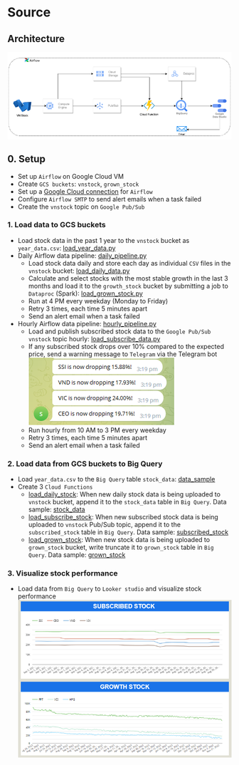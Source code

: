 # Source

## Architecture
![Alt text](images/vnstock_architecture.png)

## 0. Setup
- Set up `Airflow` on Google Cloud VM
- Create `GCS buckets`: `vnstock`, `grown_stock`
- Set up a [Google Cloud connection](src/connection_configurating/cloud_connection.py) for `Airflow`
- Configure `Airflow SMTP` to send alert emails when a task failed
- Create the `vnstock` topic on `Google Pub/Sub`

### 1. Load data to GCS buckets
- Load stock data in the past 1 year to the `vnstock` bucket as `year_data.csv`: [load_year_data.py](src/data_processing/load_year_data.py)
- Daily Airflow data pipeline: [daily_pipeline.py](src/dags/daily_dag.py)
  - Load stock data daily and store each day as individual `CSV` files in the `vnstock` bucket: [load_daily_data.py](src/data_processing/load_data.py)
  - Calculate and select stocks with the most stable growth in the last 3 months and load it to the `growth_stock` bucket by submitting a job to `Dataproc` (Spark): [load_grown_stock.py](src/data_processing/grown_stock.py)
  - Run at 4 PM every weekday (Monday to Friday)
  - Retry 3 times, each time 5 minutes apart
  - Send an alert email when a task failed
- Hourly Airflow data pipeline: [hourly_pipeline.py](src/dags/hourly_dag.py)
  - Load and publish subscribed stock data to the `Google Pub/Sub` `vnstock` topic hourly: [load_subscribe_data.py](src/data_processing/subsribed_stock.py)
  - If any subscribed stock drops over 10% compared to the expected price, send a warning message to `Telegram` via the Telegram bot
    ![Alt text](images/telegram_messages.PNG)
  - Run hourly from 10 AM to 3 PM every weekday
  - Retry 3 times, each time 5 minutes apart
  - Send an alert email when a task failed

### 2. Load data from GCS buckets to Big Query
- Load `year_data.csv` to the `Big Query` table `stock_data`: [data_sample](data/processed_data/stock_data)
- Create 3 `Cloud Functions`
  - [load_daily_stock](src/cloud_functions/load_daily_stock): When new daily stock data is being uploaded to `vnstock` bucket, append it to the `stock_data` table in `Big Query`. Data sample: [stock_data](data/processed_data/stock_data.csv)
  - [load_subscribe_stock](src/cloud_functions/load_subscribed_stock): When new subscribed stock data is being uploaded to `vnstock` Pub/Sub topic, append it to the `subscribed_stock` table in `Big Query`. Data sample: [subscribed_stock](data/processed_data/subscribed_stock.csv)
  - [load_grown_stock](src/cloud_functions/load_grown_stock): When new stock data is being uploaded to `grown_stock` bucket, write truncate it to `grown_stock` table in `Big Query`. Data sample: [grown_stock](data/processed_data/grown_stock.csv)
 
### 3. Visualize stock performance
- Load data from `Big Query` to `Looker studio` and visualize stock performance
  ![Alt text](images/dashboard.PNG)
